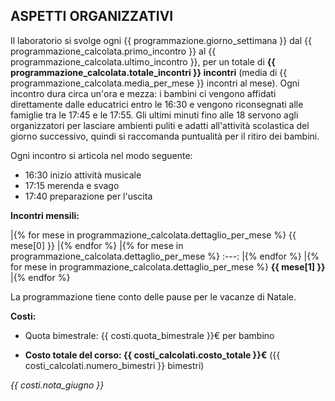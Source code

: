 ## ASPETTI ORGANIZZATIVI

Il laboratorio si svolge ogni {{ programmazione.giorno_settimana }} dal {{ programmazione_calcolata.primo_incontro }} al {{ programmazione_calcolata.ultimo_incontro }}, per un totale di **{{ programmazione_calcolata.totale_incontri }} incontri** (media di {{ programmazione_calcolata.media_per_mese }} incontri al mese).
Ogni incontro dura circa un'ora e mezza: i bambini ci vengono affidati direttamente dalle educatrici entro le 16:30 e vengono riconsegnati alle famiglie tra le 17:45 e le 17:55. Gli ultimi minuti fino alle 18 servono agli organizzatori per lasciare ambienti puliti e adatti all'attività scolastica del giorno successivo, quindi si raccomanda puntualità per il ritiro dei bambini.

Ogni incontro si articola nel modo seguente:  
- 16:30 inizio attività musicale   
- 17:15 merenda e svago   
- 17:40 preparazione per l'uscita   

**Incontri mensili:**

|{% for mese in programmazione_calcolata.dettaglio_per_mese %} {{ mese[0] }} |{% endfor %}
|{% for mese in programmazione_calcolata.dettaglio_per_mese %} :---: |{% endfor %}
|{% for mese in programmazione_calcolata.dettaglio_per_mese %} **{{ mese[1] }}** |{% endfor %}

La programmazione tiene conto delle pause per le vacanze di Natale.

**Costi:**

- Quota bimestrale: {{ costi.quota_bimestrale }}€ per bambino    
<!-- - Pagamento: {{ costi.modalita_pagamento }}   -->
- **Costo totale del corso: {{ costi_calcolati.costo_totale }}€** ({{ costi_calcolati.numero_bimestri }} bimestri)    

<!---
**Calendario pagamenti:**
| Periodo | Importo | Scadenza |
| :--- | ---: | :---: |
{% for pagamento in costi_calcolati.dettaglio_pagamenti %}| {{ pagamento.periodo | capitalize }} | {{ pagamento.importo }}€ | {{ pagamento.scadenza }} |
{% endfor %}
-->
*{{ costi.nota_giugno }}*

